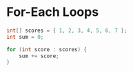 # For-Each Loops

```java
int[] scores = { 1, 2, 3, 4, 5, 6, 7 };
int sum = 0;

for (int score : scores) {
    sum += score;
}
```
